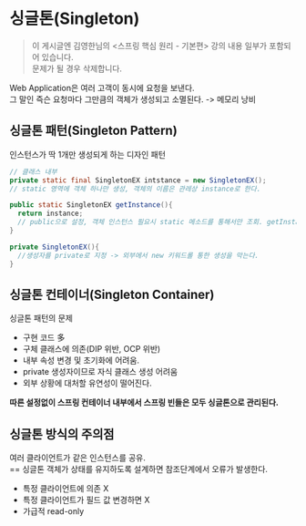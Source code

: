 # 싱글톤(Singleton)
> 이 게시글엔 김영한님의 <스프링 핵심 원리 - 기본편>  강의 내용 일부가 포함되어 있습니다.<br />
> 문제가 될 경우 삭제합니다. 


Web Application은 여러 고객이 동시에 요청을 보낸다.<br />
그 말인 즉슨 요청마다 그만큼의 객체가 생성되고 소멸된다. -> 메모리 낭비 <br/>
## 싱글톤 패턴(Singleton Pattern)
인스턴스가 딱 1개만 생성되게 하는 디자인 패턴
``` java
// 클래스 내부
private static final SingletonEX intstance = new SingletonEX();
// static 영역에 객체 하나만 생성, 객체의 이름은 관레상 instance로 한다.

public static SingletonEX getInstance(){
  return instance;
  // public으로 설정, 객체 인스턴스 필요시 static 메소드를 통해서만 조회. getInstance 이름 역시 관례를 따라 표기하였다.
}

private SingletonEX(){
  //생성자를 private로 지정 -> 외부에서 new 키워드롤 통한 생성을 막는다.
}
```
## 싱글톤 컨테이너(Singleton Container)

싱글톤 패턴의 문제
 - 구현 코드 多
 - 구체 클래스에 의존(DIP 위반, OCP 위반)
 - 내부 속성 변경 및 초기화에 어려움.
 - private 생성자이므로 자식 클래스 생성 어려움
 - 외부 상황에 대처할 유연성이 떨어진다.

**따른 설정없이 스프링 컨테이너 내부에서 스프링 빈들은 모두 싱글톤으로 관리된다.**

## 싱글톤 방식의 주의점
여러 클라이언트가 같은 인스턴스를 공유.<br/>
== 싱글톤 객체가 상태를 유지하도록 설계하면 참조단계에서 오류가 발생한다.
 - 특정 클라이언트에 의존 X
 - 특정 클라이언트가 필드 값 변경하면 X
 - 가급적 read-only